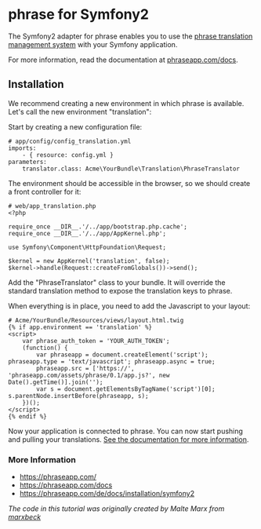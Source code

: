 # phrase for Symfony2

The Symfony2 adapter for phrase enables you to use the [phrase translation management system](https://phraseapp.com) with your Symfony application.

For more information, read the documentation at [phraseapp.com/docs](https://phraseapp.com/docs).

## Installation ##

We recommend creating a new environment in which phrase is available. Let's call the new environment "translation":

Start by creating a new configuration file:

    # app/config/config_translation.yml
    imports:
        - { resource: config.yml }
    parameters:
        translator.class: Acme\YourBundle\Translation\PhraseTranslator

The environment should be accessible in the browser, so we should create a front controller for it:

    # web/app_translation.php
    <?php 

    require_once __DIR__.'/../app/bootstrap.php.cache';
    require_once __DIR__.'/../app/AppKernel.php';

    use Symfony\Component\HttpFoundation\Request;

    $kernel = new AppKernel('translation', false);
    $kernel->handle(Request::createFromGlobals())->send();
    
Add the "PhraseTranslator" class to your bundle. It will override the standard translation method to expose the translation keys to phrase.

When everything is in place, you need to add the Javascript to your layout:

    # Acme/YourBundle/Resources/views/layout.html.twig
    {% if app.environment == 'translation' %}
    <script>
        var phrase_auth_token = 'YOUR_AUTH_TOKEN';
        (function() {
            var phraseapp = document.createElement('script'); phraseapp.type = 'text/javascript'; phraseapp.async = true;
            phraseapp.src = ['https://', 'phraseapp.com/assets/phrase/0.1/app.js?', new Date().getTime()].join('');
            var s = document.getElementsByTagName('script')[0]; s.parentNode.insertBefore(phraseapp, s);
        })();
    </script>
    {% endif %}

Now your application is connected to phrase. You can now start pushing and pulling your translations. [See the documentation for more information](https://phraseapp.com/docs).

### More Information ###

* https://phraseapp.com/
* https://phraseapp.com/docs
* https://phraseapp.com/de/docs/installation/symfony2

*The code in this tutorial was originally created by Malte Marx from [marxbeck](http://www.marxbeck.de)*
